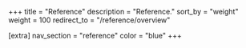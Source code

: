 +++
title = "Reference"
description = "Reference."
sort_by = "weight"
weight = 100
redirect_to = "/reference/overview"

[extra]
nav_section = "reference"
color = "blue"
+++
